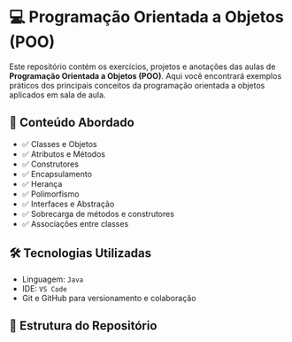 # 💻 Programação Orientada a Objetos (POO)

Este repositório contém os exercícios, projetos e anotações das aulas de **Programação Orientada a Objetos (POO)**. Aqui você encontrará exemplos práticos dos principais conceitos da programação orientada a objetos aplicados em sala de aula.

## 🧠 Conteúdo Abordado

- ✅ Classes e Objetos  
- ✅ Atributos e Métodos  
- ✅ Construtores  
- ✅ Encapsulamento  
- ✅ Herança  
- ✅ Polimorfismo  
- ✅ Interfaces e Abstração  
- ✅ Sobrecarga de métodos e construtores  
- ✅ Associações entre classes  

## 🛠️ Tecnologias Utilizadas

- Linguagem: `Java`
- IDE: `VS Code`
- Git e GitHub para versionamento e colaboração

## 📁 Estrutura do Repositório

